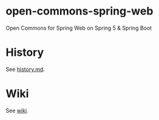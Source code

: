 # open-commons-spring-web
Open Commons for Spring Web on Spring 5 & Spring Boot 

# History
See [history.md](./history.md).


# Wiki
See [wiki](https://github.com/parkjunhong/open-commons-spring-web/wiki).